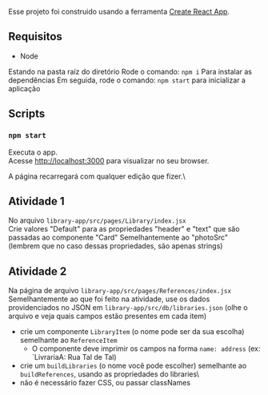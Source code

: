 
Esse projeto foi construido usando a ferramenta [Create React App](https://github.com/facebook/create-react-app).

## Requisitos
- Node


Estando na pasta raíz do diretório
Rode o comando: `npm i`
Para instalar as dependências
Em seguida, rode o comando: `npm start` para inicializar a aplicação

## Scripts

### `npm start`

Executa o app.\
Acesse [http://localhost:3000](http://localhost:3000) para visualizar no seu browser.

A página recarregará com qualquer edição que fizer.\

## Atividade 1
No arquivo `library-app/src/pages/Library/index.jsx`\
Crie valores "Default" para as propriedades "header" e "text" que são passadas ao componente "Card"
Semelhantemente ao "photoSrc" (lembrem que no caso dessas propriedades, são apenas strings)

## Atividade 2
Na página de arquivo `library-app/src/pages/References/index.jsx`\
Semelhantemente ao que foi feito na atividade, use os dados providenciados no JSON em
`library-app/src/db/libraries.json` (olhe o arquivo e veja quais campos estão presentes em cada item)
- crie um componente `LibraryItem` (o nome pode ser da sua escolha)
semelhante ao `ReferenceItem`
  - O componente deve imprimir os campos na forma `name: address` (ex: `LivrariaA: Rua Tal de Tal)
- crie um `buildLibraries` (o nome você pode escolher) semelhante ao `buildReferences`, usando as propriedades do libraries\
- não é necessário fazer CSS, ou passar classNames